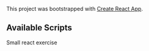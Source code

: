 This project was bootstrapped with [Create React App](https://github.com/facebook/create-react-app).

## Available Scripts

Small react exercise